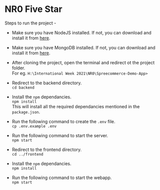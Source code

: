 # NR0 Five Star

Steps to run the project - 


- Make sure you have NodeJS installed. If not, you can download and install it from [here](https://nodejs.org/en/download/).
- Make sure you have MongoDB installed. If not, you can download and install it from [here](https://docs.mongodb.com/manual/installation/).
- After cloning the project, open the terminal and redirect ot the project folder.<br>
    For eg. `H:\International Week 2021\NR0\Spreecommerce-Demo-App> `<br>
- Redirect to the backend directory.<br>
    `cd backend`
- Install the `npm` dependancies.<br>
    `npm install` <br>
  This will install all the required dependancies mentioned in the `package.json`.

- Run the following command to create the `.env` file. <br>
    `cp .env.example .env`
- Run the following command to start the server. <br>
    `npm start`
- Redirect to the frontend directory.<br>
    `cd ../frontend`
- Install the `npm` dependancies.<br>
    `npm install` <br>
- Run the following command to start the webapp. <br>
    `npm start`<br>
